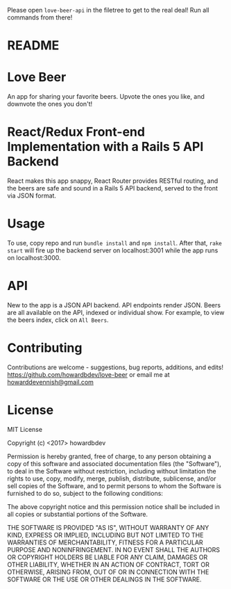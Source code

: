 Please open `love-beer-api` in the filetree to get to the real deal!  Run all commands from there!

# README

# Love Beer
  An app for sharing your favorite beers.  Upvote the ones you like, and downvote the ones you don't!  

# React/Redux Front-end Implementation with a Rails 5 API Backend
  React makes this app snappy, React Router provides RESTful routing, and the beers are safe and sound in a Rails 5 API backend, served to the front via JSON format.

# Usage
  To use, copy repo and run `bundle install` and `npm install`.  After that, `rake start` will fire up the backend server on localhost:3001 while the app runs on localhost:3000.

# API
  New to the app is a JSON API backend.  API endpoints render JSON.  Beers are all available on the API, indexed or individual show.  For example, to view the beers index, click on `All Beers`.

# Contributing
  Contributions are welcome - suggestions, bug reports, additions, and edits! https://github.com/howardbdev/love-beer or email me at howarddevennish@gmail.com

# License

MIT License

Copyright (c) <2017> howardbdev

Permission is hereby granted, free of charge, to any person obtaining a copy
of this software and associated documentation files (the "Software"), to deal
in the Software without restriction, including without limitation the rights
to use, copy, modify, merge, publish, distribute, sublicense, and/or sell
copies of the Software, and to permit persons to whom the Software is
furnished to do so, subject to the following conditions:

The above copyright notice and this permission notice shall be included in all
copies or substantial portions of the Software.

THE SOFTWARE IS PROVIDED "AS IS", WITHOUT WARRANTY OF ANY KIND, EXPRESS OR
IMPLIED, INCLUDING BUT NOT LIMITED TO THE WARRANTIES OF MERCHANTABILITY,
FITNESS FOR A PARTICULAR PURPOSE AND NONINFRINGEMENT. IN NO EVENT SHALL THE
AUTHORS OR COPYRIGHT HOLDERS BE LIABLE FOR ANY CLAIM, DAMAGES OR OTHER
LIABILITY, WHETHER IN AN ACTION OF CONTRACT, TORT OR OTHERWISE, ARISING FROM,
OUT OF OR IN CONNECTION WITH THE SOFTWARE OR THE USE OR OTHER DEALINGS IN THE
SOFTWARE.
